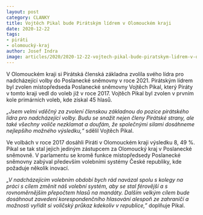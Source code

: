 ```yaml
---
layout: post
category: CLANKY
title: Vojtěch Pikal bude Pirátským lídrem v Olomouckém kraji
date: 2020-12-22
tags: 
- piráti
- olomoucký-kraj
author: Josef Indra
image: articles/2020/2020-12-22-vojtech-pikal-bude-piratskym-lidrem-v-olomouckem-kraji.jpg  #751x422 pixelu
---
```

V Olomouckém kraji si Pirátská členská základna zvolila svého lídra pro nadcházející volby do Poslanecké sněmovny v roce 2021. Pirátským lídrem byl zvolen místopředseda Poslanecké sněmovny Vojtěch Pikal, který Piráty v tomto kraji vedl do voleb již v roce 2017. Vojtěch Pikal byl zvolen v prvním kole primárních voleb, kde získal 45 hlasů. 
 
*„Jsem velmi vděčný za zvolení členskou základnou do pozice pirátského lídra pro nadcházející volby. Budu se snažit nejen členy Pirátské strany, ale také všechny voliče nezklamat a doufám, že společnými silami dosáhneme nejlepšího možného výsledku,“* sdělil Vojtěch Pikal. 
 
Ve volbách v roce 2017 dosáhli Piráti v Olomouckém kraji výsledku 8, 49 %. Pikal se tak stal jejich jediným zástupcem za Olomoucký kraj v Poslanecké sněmovně. V parlamentu se kromě funkce místopředsedy Poslanecké sněmovny zabýval především volebními systémy České republiky, kde požaduje několik inovací.

*„V nadcházejícím volebním období bych rád navázal spolu s kolegy na práci s cílem změnit náš volební systém, aby se stal férovější a s rovnoměrnějším přepočtem hlasů na mandáty. Dalším velkým cílem bude dosáhnout zavedení korespondenčního hlasování alespoň ze zahraničí a možnosti vyřídit si voličský průkaz kdekoliv v republice,”* doplňuje Pikal.
